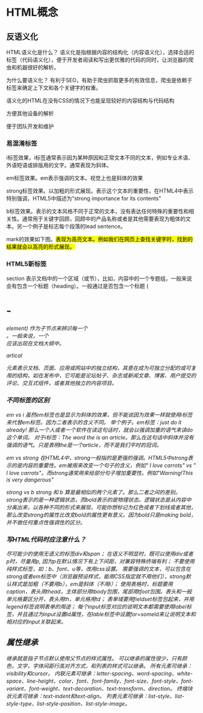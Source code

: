 # HTML概念

## 反语义化

HTML语义化是什么？
语义化是指根据内容的结构化（内容语义化），选择合适的标签（代码语义化），便于开发者阅读和写出更优雅的代码的同时，让浏览器的爬虫和机器很好的解析。

为什么要语义化？
有利于SEO，有助于爬虫抓取更多的有效信息，爬虫是依赖于标签来确定上下文和各个关键字的权重。

语义化的HTML在没有CSS的情况下也能呈现较好的内容结构与代码结构

方便其他设备的解析

便于团队开发和维护

### 易混淆标签

i标签效果，i标签通常表示因为某种原因和正常文本不同的文本，例如专业术语、外语短语或排版用的文字。通常表现为斜体。

em标签效果。em表示强调的文本。视觉上也是斜体的效果

strong标签效果。以加粗的形式展现。表示这个文本的重要性，在HTML4中表示特别强调，HTML5中描述为“strong importance for its contents”

b标签效果。表示的文本风格不同于正常的文本，没有表达任何特殊的重要性和相关性。通常用于关键字回顾，回顾中的产品名称或者是其他需要表现为粗体的文本。另一个例子是标志每个段落的lead sentence。

mark的效果如下图。<mark>表现为高亮文本。例如我们在网页上查找关键字时，找到的结果就会以高亮的形式展现。

### HTML5新标签
section
表示文档中的一个区域（或节），比如，内容中的一个专题组，一般来说会有包含一个标题（heading）。一般通过是否包含一个标题 (<h1>-<h6> element) 作为子节点来辨识每一个<section>。一般来说，一个 <section> 应该出现在文档大纲中。

artical
<article>元素表示文档、页面、应用或网站中的独立结构，其意在成为可独立分配的或可复用的结构，如在发布中，它可能是论坛帖子、杂志或新闻文章、博客、用户提交的评论、交互式组件，或者其他独立的内容项目。

### 不同标签的区别
em vs i
虽然em标签也是显示为斜体的效果，但不能说因为效果一样就使用i标签来代替em标签。因为二者表示的含义不同。
举个例子。em标签：just do it already!
那么一个人或者一个软件在读这句话时，就会以强调加重的语气来读do这个单词。
对于i标签：The word the is an article。那么在这句话中斜体并没有强调的语气。只是表明the是一个article，而不是我们平时的冠词。

em vs strong
在HTML4中，strong一般指的是更强的强调。HTML5中strong表示的是内容的重要性。em被用来改变一个句子的含义，例如" I love carrots" vs " I love carrots"。而strong通常用来给部分句子增加重要性。例如"Warning!This is very dangerous"

strong vs b
strong 和 b 算是最相似的两个元素了。那么二者之间的差别。strong表示的是一种逻辑状态，而bold表示的是物理状态。逻辑状态是从内容中分离出来，以各种不同的形式来展现，可能你想标记为红色或者下划线或者其他，那么改变strong的属性比改变bold的属性更有意义。因为bold只是making bold，并不做任何重点性强调性的区分。

### 写HTML代码时应注意什么？

尽可能少的使用无语义的标签div和span；
在语义不明显时，既可以使用div或者p时，尽量用p, 因为p在默认情况下有上下间距，对兼容特殊终端有利；
不要使用纯样式标签，如：b、font、u等，改用css设置。
需要强调的文本，可以包含在strong或者em标签中（浏览器预设样式，能用CSS指定就不用他们），strong默认样式是加粗（不要用b），em是斜体（不用i）；
使用表格时，标题要用caption，表头用thead，主体部分用tbody包围，尾部用tfoot包围。表头和一般单元格要区分开，表头用th，单元格用td；
表单域要用fieldset标签包起来，并用legend标签说明表单的用途；
每个input标签对应的说明文本都需要使用label标签，并且通过为input设置id属性，在lable标签中设置for=someld来让说明文本和相对应的input关联起来。

## 属性继承

继承就是指子节点默认使用父节点的样式属性。 
可以继承的属性很少，只有颜色，文字，字体间距行高对齐方式，和列表的样式可以继承。 
所有元素可继承：visibility和cursor。 
内联元素可继承：letter-spacing、word-spacing、white-space、line-height、color、font、font-family、font-size、font-style、font-variant、font-weight、text-decoration、text-transform、direction。 
终端块状元素可继承：text-indent和text-align。 
列表元素可继承：list-style、list-style-type、list-style-position、list-style-image。